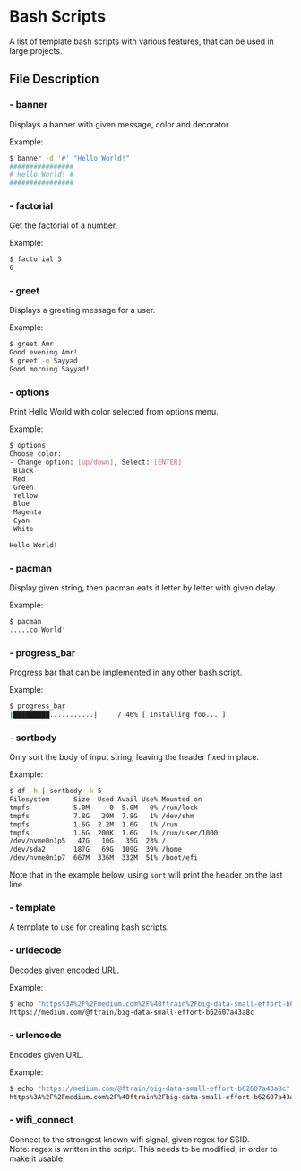 # Bash Scripts

A list of template bash scripts with various features, that can be used in large projects.


## File Description

### - banner
Displays a banner with given message, color and decorator.

Example:
```bash
$ banner -d '#' "Hello World!"
################
# Hello World! #
################
```

### - factorial
Get the factorial of a number.

Example:
```bash
$ factorial 3
6
```

### - greet
Displays a greeting message for a user.

Example:
```bash
$ greet Amr
Good evening Amr!
$ greet -m Sayyad
Good morning Sayyad!
```

### - options
Print Hello World with color selected from options menu.

Example:
```bash
$ options
Choose color:
- Change option: [up/down], Select: [ENTER] 
 Black 
 Red 
 Green 
 Yellow 
 Blue 
 Magenta 
 Cyan 
 White 

Hello World!
```

### - pacman
Display given string, then pacman eats it letter by letter with given delay.

Example:
```bash
$ pacman
.....co World'
```

### - progress_bar
Progress bar that can be implemented in any other bash script.

Example:
```bash
$ progress_bar 
|█████████...........|     / 46% [ Installing foo... ]
```

### - sortbody
Only sort the body of input string, leaving the header fixed in place.

Example:
```bash
$ df -h | sortbody -k 5
Filesystem      Size  Used Avail Use% Mounted on
tmpfs           5.0M     0  5.0M   0% /run/lock
tmpfs           7.8G   29M  7.8G   1% /dev/shm
tmpfs           1.6G  2.2M  1.6G   1% /run
tmpfs           1.6G  200K  1.6G   1% /run/user/1000
/dev/nvme0n1p5   47G   10G   35G  23% /
/dev/sda2       187G   69G  109G  39% /home
/dev/nvme0n1p7  667M  336M  332M  51% /boot/efi
```
Note that in the example below, using `sort` will print the header on the last line.

### - template
A template to use for creating bash scripts.

### - urldecode
Decodes given encoded URL.

Example:
```bash
$ echo "https%3A%2F%2Fmedium.com%2F%40ftrain%2Fbig-data-small-effort-b62607a43a8c" | urldecode 
https://medium.com/@ftrain/big-data-small-effort-b62607a43a8c
```

### - urlencode
Encodes given URL.

Example:
```bash
$ echo "https://medium.com/@ftrain/big-data-small-effort-b62607a43a8c" | urlencode 
https%3A%2F%2Fmedium.com%2F%40ftrain%2Fbig-data-small-effort-b62607a43a8c
```

### - wifi_connect
Connect to the strongest known wifi signal, given regex for SSID.<br>
Note: regex is written in the script. This needs to be modified, in order to make it usable.
